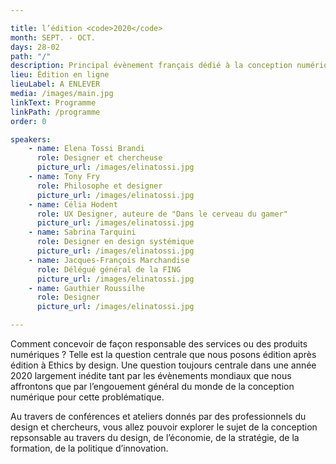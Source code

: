 ```yaml
---

title: l’édition <code>2020</code>
month: SEPT. - OCT.
days: 28-02
path: "/"
description: Principal évènement français dédié à la conception numérique responsable et durable
lieu: Édition en ligne
lieuLabel: A ENLEVER
media: /images/main.jpg
linkText: Programme
linkPath: /programme
order: 0

speakers:
    - name: Elena Tossi Brandi
      role: Designer et chercheuse
      picture_url: /images/elinatossi.jpg
    - name: Tony Fry
      role: Philosophe et designer
      picture_url: /images/elinatossi.jpg
    - name: Célia Hodent
      role: UX Designer, auteure de "Dans le cerveau du gamer"
      picture_url: /images/elinatossi.jpg
    - name: Sabrina Tarquini
      role: Designer en design systémique
      picture_url: /images/elinatossi.jpg
    - name: Jacques-François Marchandise
      role: Délégué général de la FING
      picture_url: /images/elinatossi.jpg
    - name: Gauthier Roussilhe
      role: Designer
      picture_url: /images/elinatossi.jpg

---
```


Comment concevoir de façon responsable des services ou des produits numériques ? Telle est la question centrale que nous posons édition après édition à Ethics by design. Une question toujours centrale dans une année 2020 largement inédite tant par les évènements mondiaux que nous affrontons que par l’engouement général du monde de la conception numérique pour cette problématique.

Au travers de conférences et ateliers donnés par des professionnels du design et chercheurs, vous allez pouvoir explorer le sujet de la conception repsonsable au travers du design, de l’économie, de la stratégie, de la formation, de la politique d’innovation.
